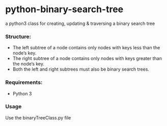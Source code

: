 # python-binary-search-tree
a python3 class for creating, updating & traversing a binary search tree

### Structure:
+ The left subtree of a node contains only nodes with keys less than the node’s key.
+ The right subtree of a node contains only nodes with keys greater than the node’s key.
+ Both the left and right subtrees must also be binary search trees.

### Requirements:
+ Python 3

### Usage
Use the binaryTreeClass.py file
